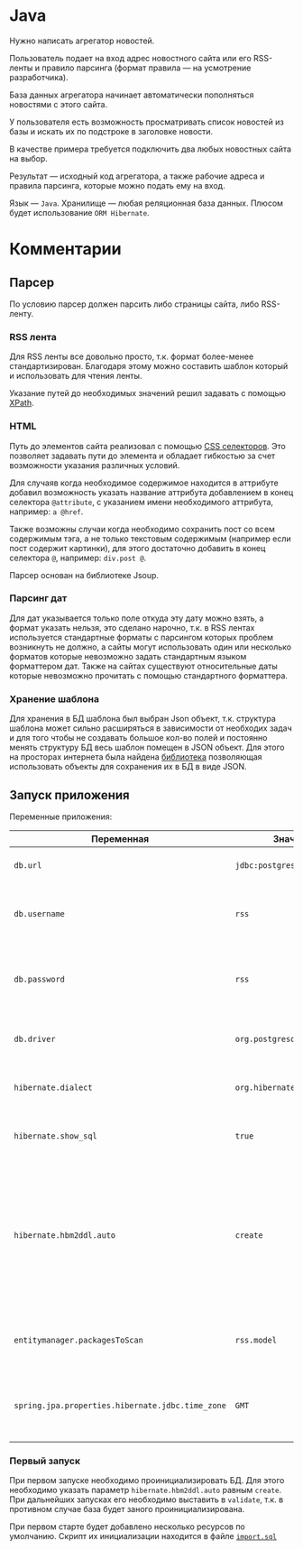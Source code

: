 # Java

Нужно написать агрегатор новостей.

Пользователь подает на вход адрес новостного сайта или его RSS-ленты и правило парсинга
(формат правила — на усмотрение разработчика).

База данных агрегатора начинает автоматически пополняться новостями с этого сайта.

У пользователя есть возможность просматривать список новостей из базы и искать их по подстроке в заголовке новости.

В качестве примера требуется подключить два любых новостных сайта на выбор.

Результат — исходный код агрегатора, а также рабочие адреса и правила парсинга, которые можно подать ему на вход.

Язык — `Java`. Хранилище — любая реляционная база данных. Плюсом будет использование `ORM Hibernate`.

# Комментарии

## Парсер

По условию парсер должен парсить либо страницы сайта, либо RSS-ленту.

### RSS лента

Для RSS ленты все довольно просто, т.к. формат более-менее стандартизирован.
Благодаря этому можно составить шаблон который и использовать для чтения ленты.

Указание путей до необходимых значений решил задавать с помощью [XPath](https://www.w3schools.com/xml/xpath_intro.asp).

### HTML

Путь до элементов сайта реализовал с помощью [CSS селекторов](https://www.w3schools.com/cssref/css_selectors.asp).
Это позволяет задавать пути до элемента и обладает гибкостью за счет возможности указания различных условий.

Для случаяв когда необходимое содержимое находится в аттрибуте добавил возможность указать название аттрибута добавлением в конец селектора `@attribute`, с указанием имени необходимого аттрибута, например: `a @href`.

Также возможны случаи когда необходимо сохранить пост со всем содержимым тэга, а не только текстовым содержимым (например если пост содержит картинки), для этого достаточно добавить в конец селектора `@`, например: `div.post @`.

Парсер основан на библиотеке Jsoup.

### Парсинг дат

Для дат указывается только поле откуда эту дату можно взять, а формат указать нельзя, это сделано нарочно,
т.к. в RSS лентах используется стандартные форматы с парсингом которых проблем возникнуть не должно, а сайты могут использовать один или несколько форматов которые невозможно задать стандартным языком форматтером дат.
Также на сайтах существуют относительные даты которые невозможно прочитать с помощью стандартного форматтера.

### Хранение шаблона

Для хранения в БД шаблона был выбран Json объект, т.к. структура шаблона может сильно расширяться в зависимости от необходих задач и для того чтобы не создавать большое кол-во полей и постоянно менять структуру БД весь шаблон помещен в JSON объект.
Для этого на просторах интернета была найдена [библиотека](https://github.com/vladmihalcea/hibernate-types) позволяющая использовать объекты для сохранения их в БД в виде JSON. 

## Запуск приложения

Переменные приложения:

|Переменная|Значение по умолчанию|Описание|
|---|---|---|
|`db.url`|`jdbc:postgresql://127.0.0.1:5432/rss`|URL для подключение к БД|
|`db.username`|`rss`|Имя пользователя для подключения к БД|
|`db.password`|`rss`|Пароль который необходимо использовать для подключения к БД|
|`db.driver`|`org.postgresql.Driver`|Класс драйвера который необходимо использовать|
|`hibernate.dialect`|`org.hibernate.dialect.PostgreSQL95Dialect`|Диалект который необходимо использовать|
|`hibernate.show_sql`|`true`|Показывать ли в консоле выполняемые запросы|
|`hibernate.hbm2ddl.auto`|`create`|Действие которое необходимо произвести с базой при запуске приложения, рекомендуемые значения `create` (инициализация БД) и `validate` (проверка структуры БД)|
|`entitymanager.packagesToScan`|`rss.model`|Пакет с моделями БД которые необходимо использовать|
|`spring.jpa.properties.hibernate.jdbc.time_zone`|`GMT`|Указание в каком часовом поясе необходимо хранить метки времени|

### Первый запуск

При первом запуске необходимо проинициализировать БД. Для этого необходимо указать параметр `hibernate.hbm2ddl.auto` равным `create`.
При дальнейших запусках его необходимо выставить в `validate`, т.к. в противном случае база будет заного проинициализирована.

При первом старте будет добавлено несколько ресурсов по умолчанию. Скрипт их инициализации находится в файле [`import.sql`](src/main/resources/import.sql)